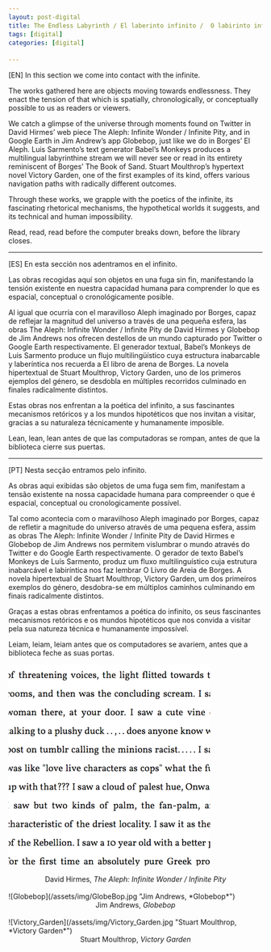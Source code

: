 ```yaml
---
layout: post-digital
title: The Endless Labyrinth / El laberinto infinito /  O labirinto infinito
tags: [digital]
categories: [digital]

---
```


[EN] In this section we come into contact with the infinite.

The works gathered here are objects moving towards endlessness. They enact the tension of that which is spatially, chronologically, or conceptually possible to us as readers or viewers.

We catch a glimpse of the universe through moments found on Twitter in David Hirmes’ web piece The Aleph: Infinite Wonder / Infinite Pity, and in Google Earth in Jim Andrew’s app Globebop, just like we do in Borges’ El Aleph. Luis Sarmento’s text generator Babel’s Monkeys produces a multilingual labyrinthine stream we will never see or read in its entirety reminiscent of Borges’ The Book of Sand. Stuart Moulthrop’s hypertext novel Victory Garden, one of the first examples of its kind, offers various navigation paths with radically different outcomes.

Through these works, we grapple with the poetics of the infinite, its fascinating rhetorical mechanisms, the hypothetical worlds it suggests, and its technical and human impossibility.

Read, read, read before the computer breaks down, before the library closes.

---

[ES] En esta sección nos adentramos en el infinito.

Las obras recogidas aquí son objetos en una fuga sin fin, manifestando la tensión existente en nuestra capacidad humana para comprender lo que es espacial, conceptual o cronológicamente posible.

Al igual que ocurría con el maravilloso Aleph imaginado por Borges, capaz de reflejar la magnitud del universo a través de una pequeña esfera, las obras The Aleph: Infinite Wonder / Infinite Pity de David Hirmes y Globebop de Jim Andrews nos ofrecen destellos de un mundo capturado por Twitter o Google Earth respectivamente. El generador textual, Babel’s Monkeys de Luis Sarmento produce un flujo multilingüístico cuya estructura inabarcable y laberíntica nos recuerda a El libro de arena de Borges. La novela hipertextual de Stuart Moulthrop, Victory Garden, uno de los primeros ejemplos del género, se desdobla en múltiples recorridos culminado en finales radicalmente distintos.

Estas obras nos enfrentan a la poética del infinito, a sus fascinantes mecanismos retóricos y a los mundos hipotéticos que nos invitan a visitar, gracias a su naturaleza técnicamente y humanamente imposible.

Lean, lean, lean antes de que las computadoras se rompan, antes de que la biblioteca cierre sus puertas.

---

[PT] Nesta secção entramos pelo infinito.

As obras aqui exibidas são objetos de uma fuga sem fim, manifestam a tensão existente na nossa capacidade humana para compreender o que é espacial, conceptual ou cronologicamente possível.

Tal como acontecia com o maravilhoso Aleph imaginado por Borges, capaz de refletir a magnitude do universo através de uma pequena esfera, assim as obras The Aleph: Infinite Wonder / Infinite Pity de David Hirmes e Globebop de Jim Andrews nos permitem vislumbrar o mundo através do Twitter e do Google Earth respectivamente. O gerador de texto Babel’s Monkeys de Luís Sarmento, produz um fluxo multilinguístico cuja estrutura inabarcável e labiríntica nos faz lembrar O Livro de Areia de Borges. A novela hipertextual de Stuart Moulthrop, Victory Garden, um dos primeiros exemplos do género, desdobra-se em múltiplos caminhos culminando em finais radicalmente distintos.

Graças a estas obras enfrentamos a poética do infinito, os seus fascinantes mecanismos retóricos e os mundos hipotéticos que nos convida a visitar pela sua natureza técnica e humanamente impossível.

Leiam, leiam, leiam antes que os computadores se avariem, antes que a biblioteca feche as suas portas.

![The Aleph: Infinite Wonder / Infinite Pity](/assets/img/AlephHirmes.jpg "David Hirmes, *The Aleph: Infinite Wonder / Infinite Pity*")
<center>David Hirmes, <em>The Aleph: Infinite Wonder / Infinite Pity</em></center>
<br/>
![Globebop](/assets/img/GlobeBop.jpg "Jim Andrews, *Globebop*")
<center>Jim Andrews, <em>Globebop</em></center>
<br/>
![Victory_Garden](/assets/img/Victory_Garden.jpg "Stuart Moulthrop, *Victory Garden*")
<center>Stuart Moulthrop, <em>Victory Garden</em></center>
